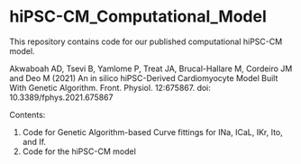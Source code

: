 # hiPSC-CM_Computational_Model
This repository contains code for our published computational hiPSC-CM model.

Akwaboah AD, Tsevi B, Yamlome P, Treat JA, Brucal-Hallare M, Cordeiro JM and Deo M (2021) An in silico hiPSC-Derived Cardiomyocyte Model Built With Genetic Algorithm. Front. Physiol. 12:675867. doi: 10.3389/fphys.2021.675867

Contents:
1. Code for Genetic Algorithm-based Curve fittings for INa, ICaL, IKr, Ito, and If.
2. Code for the hiPSC-CM model

